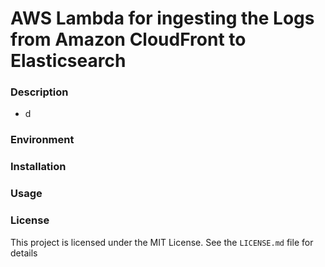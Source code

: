 # AWS Lambda for ingesting the Logs from Amazon CloudFront to Elasticsearch


### Description

- d


### Environment


### Installation


### Usage


### License

This project is licensed under the MIT License. See the `LICENSE.md` file for details
